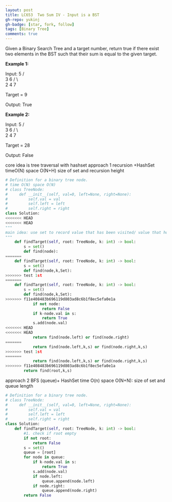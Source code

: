 ```yaml
---
layout: post
title: LC653  Two Sum IV - Input is a BST
gh-repo: yukinj
gh-badge: [star, fork, follow]
tags: [Binary Tree]
comments: true
---
```

Given a Binary Search Tree and a target number, return true if there exist two elements in the BST such that their sum is equal to the given target.

**Example 1:**

Input: 
    5
   / \
  3   6
 / \   \
2   4   7

Target = 9

Output: True
 

**Example 2:**

Input: 
    5
   / \
  3   6
 / \   \
2   4   7

Target = 28

Output: False

core idea is tree traversal with hashset
approach 1 recursion +HashSet timeO(N) space O(N+H) size of set and recursion height
```python
# Definition for a binary tree node.
# time O(N) space O(N)
# class TreeNode:
#     def __init__(self, val=0, left=None, right=None):
#         self.val = val
#         self.left = left
#         self.right = right
class Solution:
<<<<<<< HEAD
<<<<<<< HEAD
"""
main idea: use set to record value that has been visited/ value that hope to encounter
"""
    def findTarget(self, root: TreeNode, k: int) -> bool:
        s = set()
        def find(node):
=======
    def findTarget(self, root: TreeNode, k: int) -> bool:
        s = set()
        def find(node,k,Set):
>>>>>>> test 1st
=======
    def findTarget(self, root: TreeNode, k: int) -> bool:
        s = set()
        def find(node,k,Set):
>>>>>>> f11e408483b696119d803ad8c6b1f8ec5efa0e1a
            if not node:
                return False
            if k-node.val in s:
                return True
            s.add(node.val)
<<<<<<< HEAD
<<<<<<< HEAD
            return find(node.left) or find(node.right)
=======
            return find(node.left,k,s) or find(node.right,k,s)
>>>>>>> test 1st
=======
            return find(node.left,k,s) or find(node.right,k,s)
>>>>>>> f11e408483b696119d803ad8c6b1f8ec5efa0e1a
        return find(root,k,s)

```
approach 2 BFS (queue)+ HashSet  time O(n)  space O(N+N): size of set  and queue length
```python
# Definition for a binary tree node.
# class TreeNode:
#     def __init__(self, val=0, left=None, right=None):
#         self.val = val
#         self.left = left
#         self.right = right
class Solution:
    def findTarget(self, root: TreeNode, k: int) -> bool:
        #1. check if root empty
        if not root:
            return False
        s = set()
        queue = [root]
        for node in queue:
            if k-node.val in s:
                return True
            s.add(node.val)
            if node.left: 
                queue.append(node.left)
            if node.right: 
                queue.append(node.right)
        return False
```
